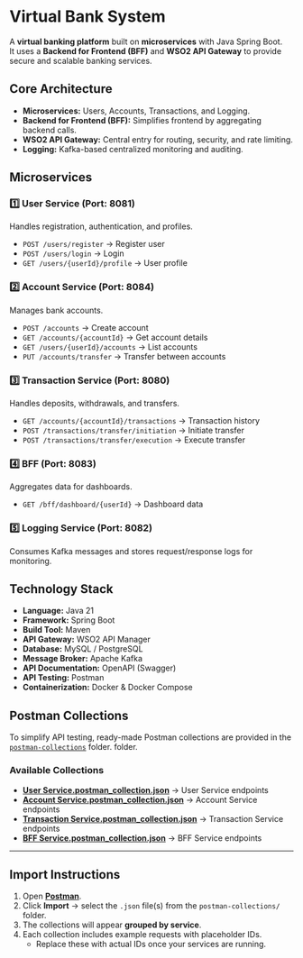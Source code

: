 # Virtual Bank System  

A **virtual banking platform** built on **microservices** with Java Spring Boot.  
It uses a **Backend for Frontend (BFF)** and **WSO2 API Gateway** to provide secure and scalable banking services.  

## Core Architecture  

- **Microservices:** Users, Accounts, Transactions, and Logging.  
- **Backend for Frontend (BFF):** Simplifies frontend by aggregating backend calls.  
- **WSO2 API Gateway:** Central entry for routing, security, and rate limiting.  
- **Logging:** Kafka-based centralized monitoring and auditing.  

## Microservices  

### 1️⃣ User Service (Port: 8081)  
Handles registration, authentication, and profiles.  
- `POST /users/register` → Register user  
- `POST /users/login` → Login  
- `GET /users/{userId}/profile` → User profile  

### 2️⃣ Account Service (Port: 8084)  
Manages bank accounts.  
- `POST /accounts` → Create account  
- `GET /accounts/{accountId}` → Get account details  
- `GET /users/{userId}/accounts` → List accounts  
- `PUT /accounts/transfer` → Transfer between accounts  

### 3️⃣ Transaction Service (Port: 8080)  
Handles deposits, withdrawals, and transfers.  
- `GET /accounts/{accountId}/transactions` → Transaction history  
- `POST /transactions/transfer/initiation` → Initiate transfer  
- `POST /transactions/transfer/execution` → Execute transfer  

### 4️⃣ BFF (Port: 8083)  
Aggregates data for dashboards.  
- `GET /bff/dashboard/{userId}` → Dashboard data  

### 5️⃣ Logging Service (Port: 8082)  
Consumes Kafka messages and stores request/response logs for monitoring.  

## Technology Stack  

- **Language:** Java 21  
- **Framework:** Spring Boot  
- **Build Tool:** Maven  
- **API Gateway:** WSO2 API Manager  
- **Database:** MySQL / PostgreSQL  
- **Message Broker:** Apache Kafka  
- **API Documentation:** OpenAPI (Swagger)  
- **API Testing:** Postman  
- **Containerization:** Docker & Docker Compose  


## Postman Collections  

To simplify API testing, ready-made Postman collections are provided in the  
[`postman-collections`](https://github.com/Virtual-bank-system/Virtual-Bank-System/tree/master/postmanCollections) folder.  folder.  


### Available Collections  

- [**User Service.postman_collection.json**](https://github.com/Virtual-bank-system/Virtual-Bank-System/blob/master/postmanCollections/User%20Service.postman_collection.json) → User Service endpoints  
- [**Account Service.postman_collection.json**](https://github.com/Virtual-bank-system/Virtual-Bank-System/blob/master/postmanCollections/Account%20Service.postman_collection.json) → Account Service endpoints  
- [**Transaction Service.postman_collection.json**](https://github.com/Virtual-bank-system/Virtual-Bank-System/blob/master/postmanCollections/Transaction%20Service.postman_collection.json) → Transaction Service endpoints  
- [**BFF Service.postman_collection.json**](https://github.com/Virtual-bank-system/Virtual-Bank-System/blob/master/postmanCollections/BFF%20Service.postman_collection.json) → BFF Service endpoints  

---

## Import Instructions  

1. Open **[Postman](https://www.postman.com/web)**.  
2. Click **Import** → select the `.json` file(s) from the `postman-collections/` folder.  
3. The collections will appear **grouped by service**.  
4. Each collection includes example requests with placeholder IDs.  
   - Replace these with actual IDs once your services are running.  
